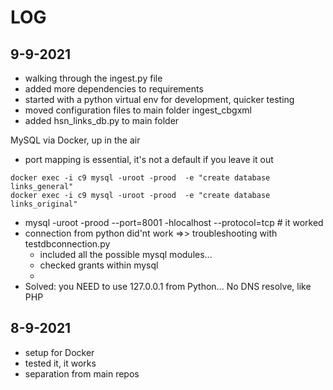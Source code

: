 # LOG

## 9-9-2021

- walking through the ingest.py file
- added more dependencies to requirements
- started with a python virtual env for development, quicker testing
- moved configuration files to main folder ingest_cbgxml
- added hsn_links_db.py to main folder

MySQL via Docker, up in the air
- port mapping is essential, it's not a default if you leave it out

```
docker exec -i c9 mysql -uroot -prood  -e "create database links_general"
docker exec -i c9 mysql -uroot -prood  -e "create database links_original"
```

- mysql -uroot -prood --port=8001 -hlocalhost --protocol=tcp # it worked
- connection from python did'nt work =>> troubleshooting with testdbconnection.py
    - included all the possible mysql modules...
    - checked grants within mysql
    - 
- Solved: you NEED to use 127.0.0.1 from Python... No DNS resolve, like PHP


## 8-9-2021

- setup for Docker
- tested it, it works
- separation from main repos
